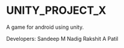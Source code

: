 UNITY_PROJECT_X
===============

A game for android using unity.

Developers:
Sandeep M Nadig
Rakshit A Patil
